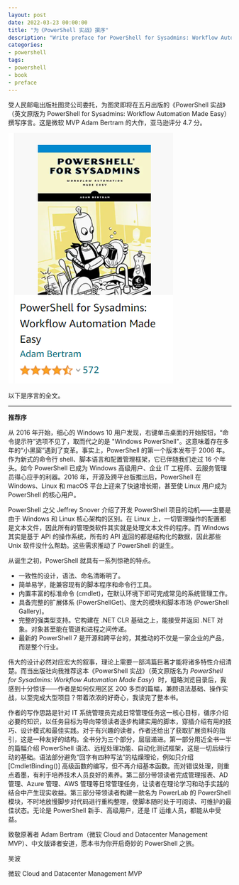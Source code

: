 ```yaml
---
layout: post
date: 2022-03-23 00:00:00
title: "为《PowerShell 实战》撰序"
description: "Write preface for PowerShell for Sysadmins: Workflow Automation Made Easy"
categories:
- powershell
tags:
- powershell
- book
- preface
---
```

受人民邮电出版社图灵公司委托，为图灵即将在五月出版的《PowerShell 实战》（英文原版为 PowerShell for Sysadmins: Workflow Automation Made Easy）撰写序言。这是微软 MVP Adam Bertram 的大作，亚马逊评分 4.7 分。

![PowerShell for Sysadmins: Workflow Automation Made Easy](/img/2022-03-23-write-preface-for-powershell-for-sysadmins-workflow-automation-made-easy.jpg)

以下是序言的全文。

---
**推荐序**

从 2016 年开始，细心的 Windows 10 用户发现，右键单击桌面的开始按钮，“命令提示符”选项不见了，取而代之的是 "Windows PowerShell"。这意味着存在多年的“小黑窗”遇到了变革。事实上，PowerShell 的第一个版本发布于 2006 年。作为新式的命令行 shell、脚本语言和配置管理框架，它已伴随我们走过 16 个年头。如今 PowerShell 已成为 Windows 高级用户、企业 IT 工程师、云服务管理员得心应手的利器。2016 年，开源及跨平台版推出后，PowerShell 在 Windows、Linux 和 macOS 平台上迎来了快速增长期，甚至使 Linux 用户成为 PowerShell 的核心用户。

PowerShell 之父 Jeffrey Snover 介绍了开发 PowerShell 项目的动机——主要是由于 Windows 和 Linux 核心架构的区别。在 Linux 上，一切管理操作的配置都是文本文件，因此所有的管理类软件其实就是处理文本文件的程序。而 Windows 其实是基于 API 的操作系统，所有的 API 返回的都是结构化的数据，因此那些 Unix 软件没什么帮助。这些需求推动了 PowerShell 的诞生。

从诞生之初，PowerShell 就具有一系列惊艳的特点。

- 一致性的设计，语法、命名清晰明了。
- 简单易学，能兼容现有的脚本程序和命令行工具。
- 内置丰富的标准命令 (cmdlet)，在默认环境下即可完成常见的系统管理工作。
- 具备完整的扩展体系 (PowerShellGet)、庞大的模块和脚本市场 (PowerShell Gallery)。
- 完整的强类型支持。它构建在 .NET CLR 基础之上，能接受并返回 .NET 对象。对象甚至能在管道和进程之间传递。
- 最新的 PowerShell 7 是开源和跨平台的，其推动的不仅是一家企业的产品，而是整个行业。

伟大的设计必然对应宏大的叙事，理论上需要一部鸿篇巨著才能将诸多特性介绍清楚。而当出版社向我推荐这本《PowerShell 实战》（英文原版名为 _PowerShell for Sysadmins: Workflow Automation Made Easy_）时，粗略浏览目录后，我感到十分惊讶——作者是如何仅用区区 200 多页的篇幅，兼顾语法基础、操作实战，以至完成大型项目？带着浓浓的好奇心，我读完了整本书。

作者的写作思路是针对 IT 系统管理员完成日常管理任务这一核心目标，循序介绍必要的知识，以任务目标为导向带领读者逐步构建实用的脚本，穿插介绍有用的技巧、设计模式和最佳实践。对于有兴趣的读者，作者还给出了获取扩展资料的指引，这是一种友好的结构。全书分为三个部分，层层递进。第一部分用近全书一半的篇幅介绍 PowerShell 语法、远程处理功能、自动化测试框架，这是一切后续行动的基础。语法部分避免“回字有四种写法”的枯燥理论，例如只介绍 [CmdletBinding()] 高级函数的编写，但不再介绍基本函数。而对错误处理，则重点着墨，有利于培养技术人员良好的素养。第二部分带领读者完成管理报表、AD 管理、Azure 管理、AWS 管理等日常管理任务，让读者在理论学习和动手实践的结合中产生现实收益。第三部分带领读者构建一款名为 PowerLab 的 PowerShell 模块，不时地放慢脚步对代码进行重构整理，使脚本随时处于可阅读、可维护的最佳状态。无论是 PowerShell 新手、高级用户，还是 IT 运维人员，都能从中受益。

致敬原著者 Adam Bertram（微软 Cloud and Datacenter Management MVP）、中文版译者安道，愿本书为你开启奇妙的 PowerShell 之旅。

吴波

微软 Cloud and Datacenter Management MVP
